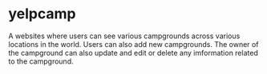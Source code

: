 # yelpcamp
A websites where users can see various campgrounds across various locations in the world. Users can also add new campgrounds. The owner of the campground can also update and edit or delete any imformation related to the campground.
